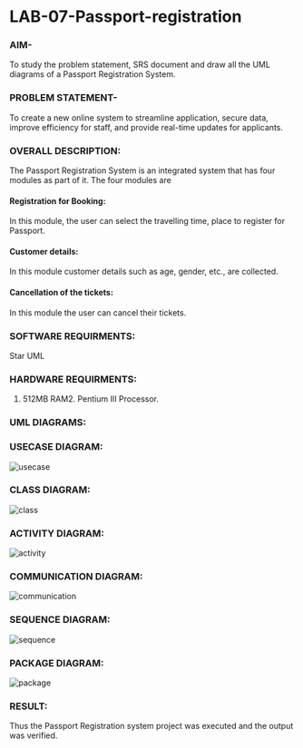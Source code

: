 # LAB-07-Passport-registration

### AIM-
To study the problem statement, SRS document and draw all the UML diagrams of a
Passport Registration System.

### PROBLEM STATEMENT-
To create a new online system to streamline application, secure data, improve efficiency for staff, and provide real-time updates for applicants.

### OVERALL DESCRIPTION:
The Passport Registration System is an integrated system that has four modules as part of
it. The four modules are
#### Registration for Booking:
In this module, the user can select the travelling time, place to register for Passport.
#### Customer details:
In this module customer details such as age, gender, etc., are collected.
#### Cancellation of the tickets:
In this module the user can cancel their tickets.
### SOFTWARE REQUIRMENTS:
Star UML
### HARDWARE REQUIRMENTS:
1. 512MB RAM2. Pentium III Processor.
### UML DIAGRAMS:
### USECASE DIAGRAM:
![usecase](https://github.com/23005672/LAB-07-Passport-registration/assets/138971519/ab8a033e-dd8d-4112-8200-7a896245bc9b)
### CLASS DIAGRAM:
![class](https://github.com/23005672/LAB-07-Passport-registration/assets/138971519/535b23f5-f688-4402-a67e-590ef7890707)
### ACTIVITY DIAGRAM:
![activity](https://github.com/23005672/LAB-07-Passport-registration/assets/138971519/ef01fca1-e03b-4323-8cfa-607da84ede19)
### COMMUNICATION DIAGRAM:
![communication](https://github.com/23005672/LAB-07-Passport-registration/assets/138971519/f94e2acd-97c4-4259-8f0d-55fd6241a428)
### SEQUENCE DIAGRAM:
![sequence](https://github.com/23005672/LAB-07-Passport-registration/assets/138971519/98b53141-a3a4-466e-ab14-66f68f532cf6)
### PACKAGE DIAGRAM:
![package](https://github.com/23005672/LAB-07-Passport-registration/assets/138971519/14e93988-77b8-4b76-9931-3cc365d4c1de)
### RESULT:
Thus the Passport Registration system project was executed and the output was verified.
